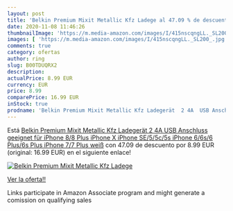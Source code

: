 ```yaml
---
layout: post
title: 'Belkin Premium Mixit Metallic Kfz Ladege al 47.09 % de descuento'
date: 2020-11-08 11:46:26
thumbnailImage: 'https://m.media-amazon.com/images/I/415nscqngLL._SL200_.jpg'
images: [ 'https://m.media-amazon.com/images/I/415nscqngLL._SL200_.jpg' ]
comments: true
category: ofertas
author: ring
slug: B00TDUQRX2
description:
actualPrice: 8.99 EUR
currency: EUR
price: 8.99
comparePrice: 16.99 EUR
inStock: true
prodname: 'Belkin Premium Mixit Metallic Kfz Ladegerät  2 4A  USB Anschluss  geeignet für iPhone 8/8 Plus  iPhone X  iPhone SE/5/5c/5s  iPhone 6/6s/6 Plus/6s Plus  iPhone 7/7 Plus  weiß'
---
```


Está [Belkin Premium Mixit Metallic Kfz Ladegerät  2 4A  USB Anschluss  geeignet für iPhone 8/8 Plus  iPhone X  iPhone SE/5/5c/5s  iPhone 6/6s/6 Plus/6s Plus  iPhone 7/7 Plus  weiß](https://www.amazon.de/dp/B00TDUQRX2/?tag=tolees0ca-21) con 47.09 de descuento por 8.99 EUR (original: 16.99 EUR) en el siguiente enlace!

[![Belkin Premium Mixit Metallic Kfz Ladege](https://m.media-amazon.com/images/I/415nscqngLL._SL200_.jpg)](https://www.amazon.de/dp/B00TDUQRX2/?tag=tolees0ca-21)

[Ver la oferta!!](https://www.amazon.de/dp/B00TDUQRX2/?tag=tolees0ca-21)

Links participate in Amazon Associate program and might generate a comission on qualifying sales


